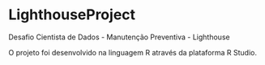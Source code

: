 # LighthouseProject
Desafio Cientista de Dados - Manutenção Preventiva - Lighthouse

O projeto foi desenvolvido na linguagem R através da plataforma R Studio.
